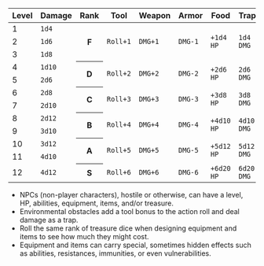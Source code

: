 <table>
  <thead>
    <tr>
      <th>Level</th>
      <th>Damage</th>
      <th>Rank</th>
      <th>Tool</th>
      <th>Weapon</th>
      <th>Armor</th>
      <th>Food</th>
      <th>Trap</th>
      <th>Treasure</th>
    </tr>
  </thead>
  <tbody>
    <tr>
      <td>1</td>
      <td><code>1d4</code></td>
      <th rowspan="3">F</th>
      <td rowspan="3"><code>Roll+1</code></td>
      <td rowspan="3"><code>DMG+1</code></td>
      <td rowspan="3"><code>DMG-1</code></td>
      <td rowspan="3"><code>+1d4 HP</code></td>
      <td rowspan="3"><code>1d4 DMG</code></td>
      <td rowspan="3"><code>4d4</code></td>
    </tr>
    <tr>
      <td>2</td>
      <td><code>1d6</code></td>
    </tr>
    <tr>
      <td>3</td>
      <td><code>1d8</code></td>
    </tr>
    <tr>
      <td>4</td>
      <td><code>1d10</code></td>
      <th rowspan="2">D</th>
      <td rowspan="2"><code>Roll+2</code></td>
      <td rowspan="2"><code>DMG+2</code></td>
      <td rowspan="2"><code>DMG-2</code></td>
      <td rowspan="2"><code>+2d6 HP</code></td>
      <td rowspan="2"><code>2d6 DMG</code></td>
      <td rowspan="2"><code>6d6</code></td>
    </tr>
    <tr>
      <td>5</td>
      <td><code>2d6</code></td>
    </tr>
    <tr>
      <td>6</td>
      <td><code>2d8</code></td>
      <th rowspan="2">C</th>
      <td rowspan="2"><code>Roll+3</code></td>
      <td rowspan="2"><code>DMG+3</code></td>
      <td rowspan="2"><code>DMG-3</code></td>
      <td rowspan="2"><code>+3d8 HP</code></td>
      <td rowspan="2"><code>3d8 DMG</code></td>
      <td rowspan="2"><code>8d8</code></td>
    </tr>
    <tr>
      <td>7</td>
      <td><code>2d10</code></td>
    </tr>
    <tr>
      <td>8</td>
      <td><code>2d12</code></td>
      <th rowspan="2">B</th>
      <td rowspan="2"><code>Roll+4</code></td>
      <td rowspan="2"><code>DMG+4</code></td>
      <td rowspan="2"><code>DMG-4</code></td>
      <td rowspan="2"><code>+4d10 HP</code></td>
      <td rowspan="2"><code>4d10 DMG</code></td>
      <td rowspan="2"><code>10d10</code></td>
    </tr>
    <tr>
      <td>9</td>
      <td><code>3d10</code></td>
    </tr>
    <tr>
      <td>10</td>
      <td><code>3d12</code></td>
      <th rowspan="2">A</th>
      <td rowspan="2"><code>Roll+5</code></td>
      <td rowspan="2"><code>DMG+5</code></td>
      <td rowspan="2"><code>DMG-5</code></td>
      <td rowspan="2"><code>+5d12 HP</code></td>
      <td rowspan="2"><code>5d12 DMG</code></td>
      <td rowspan="2"><code>12d12</code></td>
    </tr>
    <tr>
      <td>11</td>
      <td><code>4d10</code></td>
    </tr>
    <tr>
      <td>12</td>
      <td><code>4d12</code></td>
      <th>S</th>
      <td><code>Roll+6</code></td>
      <td><code>DMG+6</code></td>
      <td><code>DMG-6</code></td>
      <td><code>+6d20 HP</code></td>
      <td><code>6d20 DMG</code></td>
      <td><code>20d20</code></td>
    </tr>
  </tbody>
</table>

- NPCs (non-player characters), hostile or otherwise, can have a level, HP, abilities, equipment, items, and/or treasure.
- Environmental obstacles add a tool bonus to the action roll and deal damage as a trap.
- Roll the same rank of treasure dice when designing equipment and items to see how much they might cost.
- Equipment and items can carry special, sometimes hidden effects such as abilities, resistances, immunities, or even vulnerabilities.
